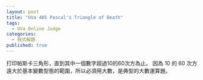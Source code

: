 ```yaml
---
layout: post
title: "UVa 485 Pascal's Triangle of Death"
tags: 
  - UVa Online Judge
categories: 
  - 程式解題
published: true
---
```


打印帕斯卡三角形，直到其中一個數字超過10的60次方為止。
因為 10 的 60 次方遠大於基本變數型態的範圍，所以必須用大數，是典型的大數運算題。

<a class="embed" href="https://api.bitbucket.org/1.0/repositories/chchwy/chchwyacm/src/tip/485.cpp" >
</a>